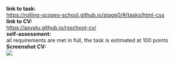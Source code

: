 **link to task:**  
https://rolling-scopes-school.github.io/stage0/#/tasks/html-css  
**link to CV:**  
https://asyalu.github.io/rsschool-cv/  
**self-assessment:**  
all requirements are met in full, the task is estimated at 100 points  
**Screenshot CV:**  
![](https://sun9-37.userapi.com/impf/LtFuSgRA0HfKYZdgAs1hNXESHWBZ21bzAz-XsQ/Pi7FiuBSOHY.jpg?size=1271x917&quality=96&proxy=1&sign=f4c283c2cacde0b6e7779f439b2166a8&type=album)

